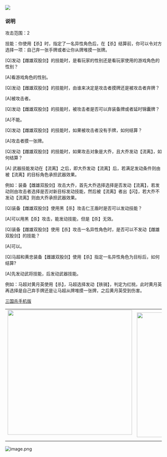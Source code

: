![](resource:assets/images/card/card_113.png) 


### 说明
攻击范围：2

技能：你使用【杀】时，指定了一名异性角色后，在【杀】结算前，你可以令对方选择一项：自己弃一张手牌或者让你从牌堆摸一张牌。





[Q]发动【雌雄双股剑】的技能时，是看玩家的性别还是看玩家使用的游戏角色的性别？

[A]看游戏角色的性别。



[Q]发动【雌雄双股剑】的技能时，由谁来决定是攻击者摸牌还是被攻击者弃牌？

[A]被攻击者。



[Q]发动【雌雄双股剑】的技能时，被攻击者是否可以弃装备牌或者延时锦囊牌？

[A]不能。



[Q]发动【雌雄双股剑】的技能时，如果被攻击者没有手牌，如何结算？

[A]攻击者摸一张牌。



[Q]发动【雌雄双股剑】的技能时，如果攻击对象是大乔，且大乔发动【流离】，如何结算？

[A] 武器技能发动在【流离】之后，即大乔发动【流离】后，若满足发动条件则由被【流离】的目标角色承担武器效果。

例如：装备【雌雄双股剑】攻击大乔，首先大乔选择选择是否发动【流离】，若发动则由攻击者选择是否对新目标发动技能，然后被【流离】者出【闪】，若大乔不发动【流离】则由大乔承担武器效果。



[Q]装备【雌雄双股剑】使用黑【杀】攻击仁王盾时是否可以发动技能？

[A]可以用黑【杀】攻击，能发动技能，但是【杀】无效。



[Q]装备【雌雄双股剑】使用【杀】攻击一名异性角色时，是否可以不发动【雌雄双股剑】的技能？

[A]可以。



[Q]马超和黄忠装备【雌雄双股剑】使用【杀】指定一名异性角色为目标后，如何结算?

[A]先发动武将技能，后发动武器技能。

例如：马超对黄月英使用【杀】，马超选择发动【铁骑】，判定为红桃，此时黄月英再选择是自己弃手牌还是让马超从牌堆摸一张牌，之后黄月英受到伤害。

 [三国杀手机版](https://apps.apple.com/cn/app/%E4%B8%89%E5%9B%BD%E6%9D%80%E9%97%AE%E9%A2%98%E7%AD%94%E7%96%91/id527602078)
    <div style="text-align: center"><table><tr>
    <td style="text-align: center">
<img src="https://is4-ssl.mzstatic.com/image/thumb/PurpleSource116/v4/1b/38/06/1b380673-fa07-7d70-76af-cc625e8e7894/97f20edf-1616-4b93-9e88-fbaebfe22faf_page-0.jpg/460x0w.webp" height="400">
</td>
<td style="text-align: center">
<img src="https://is5-ssl.mzstatic.com/image/thumb/PurpleSource126/v4/f6/ae/05/f6ae053d-def3-e9be-a991-74954202adad/7a500a3f-0dc0-4c7a-8287-6eed7e11d2b4_page-1.jpg/460x0w.webp" height="400">
</td>
<td style="text-align: center">
<img src="https://is2-ssl.mzstatic.com/image/thumb/PurpleSource126/v4/f3/38/97/f33897de-2a22-ec13-1832-60c35c10fe7c/7fbfdcd6-9f03-45ce-8dc1-bad59b0e5f5d_page-2.jpg/460x0w.webp" height="400">
</td>
<td style="text-align: center">
<img src="https://is2-ssl.mzstatic.com/image/thumb/PurpleSource116/v4/7c/bf/db/7cbfdbb7-8d99-a661-c3a7-bc4e3fdb840a/5e805d5e-b991-4341-bdf6-233a5dd8d703_page-3.jpg/460x0w.webp" height="400">
</td>
</tr>
</table>
</div>
    
 ![image.png](https://s2.loli.net/2022/01/10/Z85EF3hBpvU41oI.png)

